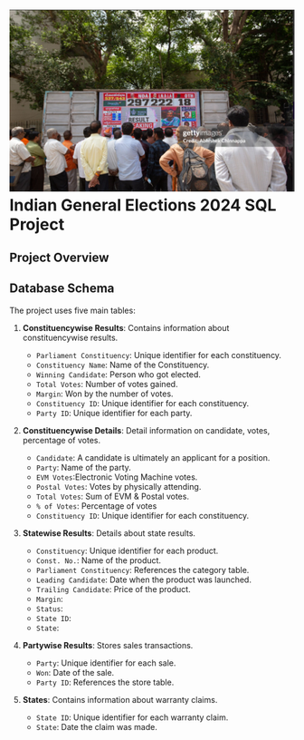 # ![Logo](https://github.com/Speardrex/Indian-General-Elections-2024-SQL/blob/main/Screenshot%202025-08-12%20224046.png)  **Indian General Elections 2024 SQL Project**
## Project Overview
## Database Schema

The project uses five main tables:

1. **Constituencywise Results**: Contains information about constituencywise results.
   - `Parliament Constituency`: Unique identifier for each constituency.
   - `Constituency Name`: Name of the Constituency.
   - `Winning Candidate`: Person who got elected.
   - `Total Votes`: Number of votes gained.
   - `Margin`: Won by the number of votes.
   - `Constituency ID`: Unique identifier for each constituency.
   - `Party ID`: Unique identifier for each party.

2. **Constituencywise Details**: Detail information on candidate, votes, percentage of votes.
   - `Candidate`: A candidate is ultimately an applicant for a position.
   - `Party`: Name of the party.
   - `EVM Votes`:Electronic Voting Machine votes.
   - `Postal Votes`: Votes by physically attending.
   - `Total Votes`: Sum of EVM & Postal votes.
   - `% of Votes`: Percentage of votes
   - `Constituency ID`: Unique identifier for each constituency.

3. **Statewise Results**: Details about state results.
   - `Constituency`: Unique identifier for each product.
   - `Const. No.`: Name of the product.
   - `Parliament Constituency`: References the category table.
   - `Leading Candidate`: Date when the product was launched.
   - `Trailing Candidate`: Price of the product.
   - `Margin`:
   - `Status`:
   - `State ID`:
   - `State`:

4. **Partywise Results**: Stores sales transactions.
   - `Party`: Unique identifier for each sale.
   - `Won`: Date of the sale.
   - `Party ID`: References the store table.

5. **States**: Contains information about warranty claims.
   - `State ID`: Unique identifier for each warranty claim.
   - `State`: Date the claim was made.

